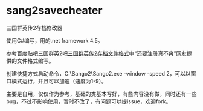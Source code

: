 # sang2savecheater
三国群英传2存档修改器

使用C#编写，用的.net framework 4.5。

参考百度贴吧三国群英2吧[三国群英传2存档文件格式](http://tieba.baidu.com/p/1003128173?pn=1)中“还要注册真不爽”网友提供的文件格式编写。

创建快捷方式启动命令，C:\Sango2\Sango2.exe -window -speed 2，可以以窗口模式运行，并且可以加速（速度为1-9）。

主要是自用，仅仅作为参考，基础的类基本写好，有些内容没有做，同时还有一些bug，不过不影响使用，暂时不改了，有问题可以提issue，欢迎fork。